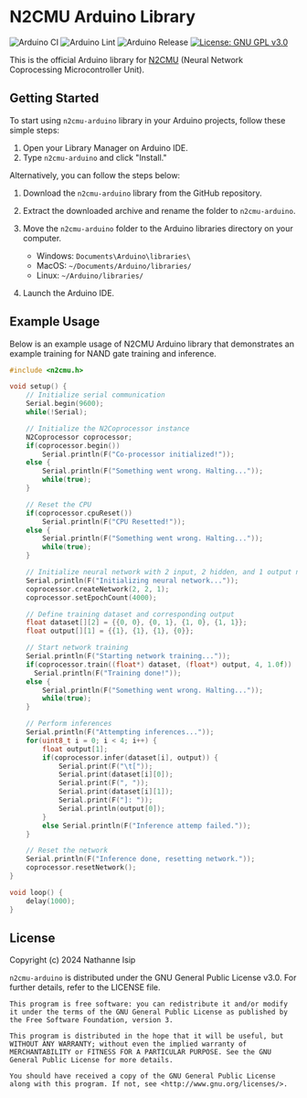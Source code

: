 # N2CMU Arduino Library

![Arduino CI](https://github.com/nthnn/n2cmu-arduino/actions/workflows/ci_build.yml/badge.svg) ![Arduino Lint](https://github.com/nthnn/n2cmu-arduino/actions/workflows/ci_lint.yml/badge.svg)
![Arduino Release](https://img.shields.io/badge/Library%20Manager-0.0.2-red?logo=Arduino)
[![License: GNU GPL v3.0](https://img.shields.io/badge/License-GNU%20GPL%20v3.0-yellow.svg)](https://github.com/nthnn/SIM900/blob/main/LICENSE)

This is the official Arduino library for [N2CMU](https://github.com/nthnn/n2cmu) (Neural Network Coprocessing Microcontroller Unit).

## Getting Started

To start using `n2cmu-arduino` library in your Arduino projects, follow these simple steps:

1. Open your Library Manager on Arduino IDE.
2. Type `n2cmu-arduino` and click "Install."

Alternatively, you can follow the steps below:

1. Download the `n2cmu-arduino` library from the GitHub repository.
2. Extract the downloaded archive and rename the folder to `n2cmu-arduino`.
3. Move the `n2cmu-arduino` folder to the Arduino libraries directory on your computer.

    - Windows: `Documents\Arduino\libraries\`
    - MacOS: `~/Documents/Arduino/libraries/`
    - Linux: `~/Arduino/libraries/`

4. Launch the Arduino IDE.

## Example Usage

Below is an example usage of N2CMU Arduino library that demonstrates an example training for NAND gate training and inference.

```cpp
#include <n2cmu.h>

void setup() {
    // Initialize serial communication
    Serial.begin(9600);
    while(!Serial);

    // Initialize the N2Coprocessor instance
    N2Coprocessor coprocessor;
    if(coprocessor.begin())
        Serial.println(F("Co-processor initialized!"));
    else {
        Serial.println(F("Something went wrong. Halting..."));
        while(true);
    }

    // Reset the CPU
    if(coprocessor.cpuReset())
        Serial.println(F("CPU Resetted!"));
    else {
        Serial.println(F("Something went wrong. Halting..."));
        while(true);
    }

    // Initialize neural network with 2 input, 2 hidden, and 1 output neurons
    Serial.println(F("Initializing neural network..."));
    coprocessor.createNetwork(2, 2, 1);
    coprocessor.setEpochCount(4000);

    // Define training dataset and corresponding output
    float dataset[][2] = {{0, 0}, {0, 1}, {1, 0}, {1, 1}};
    float output[][1] = {{1}, {1}, {1}, {0}};

    // Start network training
    Serial.println(F("Starting network training..."));
    if(coprocessor.train((float*) dataset, (float*) output, 4, 1.0f))
      Serial.println(F("Training done!"));
    else {
        Serial.println(F("Something went wrong. Halting..."));
        while(true);
    }

    // Perform inferences
    Serial.println(F("Attempting inferences..."));
    for(uint8_t i = 0; i < 4; i++) {
        float output[1];
        if(coprocessor.infer(dataset[i], output)) {
            Serial.print(F("\t["));
            Serial.print(dataset[i][0]);
            Serial.print(F(", "));
            Serial.print(dataset[i][1]);
            Serial.print(F("]: "));
            Serial.println(output[0]);
        }
        else Serial.println(F("Inference attemp failed."));
    }

    // Reset the network
    Serial.println(F("Inference done, resetting network."));
    coprocessor.resetNetwork();
}

void loop() {
    delay(1000);
}
```

## License

Copyright (c) 2024 Nathanne Isip

`n2cmu-arduino` is distributed under the GNU General Public License v3.0. For further details, refer to the LICENSE file.

```
This program is free software: you can redistribute it and/or modify  
it under the terms of the GNU General Public License as published by  
the Free Software Foundation, version 3.

This program is distributed in the hope that it will be useful, but 
WITHOUT ANY WARRANTY; without even the implied warranty of 
MERCHANTABILITY or FITNESS FOR A PARTICULAR PURPOSE. See the GNU 
General Public License for more details.

You should have received a copy of the GNU General Public License 
along with this program. If not, see <http://www.gnu.org/licenses/>.
```